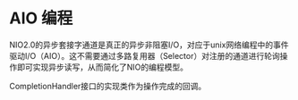 # AIO 编程

NIO2.0的异步套接字通道是真正的异步非阻塞I/O，对应于unix网络编程中的事件驱动I/O（AIO）。这不需要通过多路复用器（Selector）对注册的通道进行轮询操作即可实现异步读写，从而简化了NIO的编程模型。

CompletionHandler接口的实现类作为操作完成的回调。